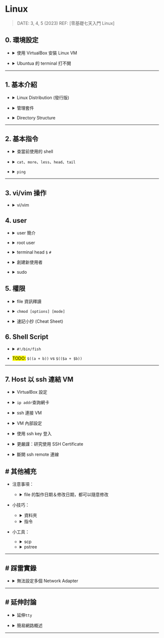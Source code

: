 ###### <!-- 收起來 -->

<style> 
.imgBox{
  display: flex; 
  flex-direction: column; 
  margin: 5%; 
  justify-content: center;
  border: 2px solid black;
}
</style>

<!--  style  -->

 <!-- ref -->

[透過 ip 切換的攻擊手法]: https://www.youtube.com/watch?v=it_V3ig1_4o&t=78s
[TTY 到底是什麼？]: https://www.kawabangga.com/posts/4515
[零基礎七天入門linux]: https://www.udemy.com/course/linux-zh/learn/lecture/8531918#content
[manjaro]: https://manjaro.org
[linux newbie: running manjaro on macbookpro]: https://medium.com/@pswoo/linux-newbie-running-manjaro-on-macbookpro-5db4672351c9
[classic sysadmin: how to securely transfer files between servers with scp]: https://www.linuxfoundation.org/blog/blog/classic-sysadmin-how-to-securely-transfer-files-between-servers-with-scp
[linux directory structure]: https://www.thegeekstuff.com/2010/09/linux-file-system-structure/
[vi/vim]: https://vim.rtorr.com/

 <!-- ref -->

# Linux

> DATE: 3, 4, 5 (2023)
> REF: [零基礎七天入門 Linux]

## 0. 環境設定

<!-- VM 安裝 -->

- <details close>
  <summary>使用 VirtualBox 安裝 Linux VM</summary>

  - 名詞

    - IDE Controller (Integrated Drive Electronics)
    - Optical (光碟)
    - Floppy (軟碟)

  - 調整

    - Storage/IDE 選擇剛剛下載的 ISO 檔 (EX. Manjaro)
    - System 開機順序調整：Optical -> Floppy -> Hard Disk。如此會從 Optical 啟動(也就上上面選的 IDE)
    - 顯示：調整 Scale Factor 比例放大，較舒服

  - Error

    - <mark>TODO:</mark> md5 檢查 ISO
    - manjaro 安裝： `rsync 失敗 錯誤碼：11`
      --> 空間不夠，約需要 9.5G 硬碟

  </details>

<!-- Ubuntua 的 terminal 打不開 -->

- <details close>
  <summary>Ubuntua 的 terminal 打不開</summary>

  - （同機器設定上，manjaro 可以正常開啟 terminal）

  ```txt
  On modern-day computers, we usually use the word terminal
  to refer to software programs known as terminal emulators.
  ```

  - 未知原因，無法在桌面打開 terminal emulator
  - 須注意是否有 focus 在 VM
  - 改成直接切換 tty 來使用
    - mac 須以 `command+shift+Fx` 分別切換到 F1 ~ F12 設定的內容
    - 組合快捷鍵也可以使用 Fn 方式來使用 F1 ~ F12
    - 我的機器上：`F1` 登入頁、`F2` 桌面、`F3 ~ F6` 為 tty3 ~ tty6、`F7 ~ F12` 沒反應

  </details>

---

## 1. 基本介紹

<!-- Linux Distribution (發行版) -->

- <details close>
  <summary>Linux Distribution (發行版)</summary>

  - Linux + 附加的 APP(如 命令列介面)

  - 分支

    - Debian

      - Ubuntua：新手友好。宇覺得太髒

    - Redhat：常見，商用需買 license

      - Centos：免費的 Redhat（source code 跟 Redhat 一模一樣？）

    - Arch

      - [Manjaro]：宇推薦，[Linux Newbie: Running Manjaro on MacBookPro]

    - SUSE

  - 桌面

    - GNOME：宇推薦，桌面潮

  <br>

  ![](https://i.imgur.com/tRjYWPW.png)
  ![](https://i.imgur.com/M7BEDnQ.png)

  </details>

<!-- 管理套件 -->

- <details close>
  <summary>管理套件</summary>

  - Debian

    - `apt-get`
    - `.deb`(Debian)
    - Ubuntu..

  - RedHat

    - `yum`
    - `.rpm`(Red Hat Package Manager)
    - Centos..

  - Arch

    - `pacman`
    - `.pkg`(package file) `.tar`(tarball, tape archive) `.xz`
    - Manjaro..

  - Mac

    - `brew`

  </details>

<!-- Directory Structure -->

- <details close>
  <summary>Directory Structure</summary>

  - [Linux Directory Structure]

  - 參考大方向，不同發行版，都可能會有不同資料夾結構的使用方式

  ![](https://i.imgur.com/kFT4xj7.png)

  </details>

---

## 2. 基本指令

<!-- 查當前使用的 shell -->

- <details close>
  <summary>查當前使用的 shell</summary>

  ```shell
  $ echo $SHELL
  /bin/zsh
  ```

  </details>

<!-- `cat`、`more`、`less`、`head`、`tail` -->

- <details close>
  <summary><code>cat</code>、<code>more</code>、<code>less</code>、<code>head</code>、<code>tail</code></summary>

  - `cat text1.txt text2.txt >> text3.txt`

    - 將 text1.txt text2.txt 合併產生 text3.txt

    ```sh
    # 輸出 text1.txt 到 stdout
    $ cat text1.txt

    # 輸出 text1.txt ＆ text2.txt 到 stdout
    $ cat text1.txt text2.txt

    # 輸出 text1.txt ＆ text2.txt 從 stdout redirect 到 text3.txt
    # 等於將 text1.txt text2.txt 合併到 text3.txt
    $ cat text1.txt text2.txt >> text3.txt
    ```

  - `cat`、`more`、`less`、`head`、`tail`

    - `cat`：一次輸出全部
    - `more`：可分次輸出
    - `less`：進階版`more`
    - `head`：頭十行
      - `head -13`：頭十三行
    - `tail`：末十行
      - `tail -f`：可以追蹤變化更新末端 (follow)

  </details>

<!-- ping -->

- <details close>
  <summary><code>ping</code></summary>

  - 可以用 ping 檢查是否可以正常連線 (但有時候結果不準確，因為對方可以設定不讓別人去 ping)

  </details>

---

## 3. vi/vim 操作

<!-- vi/vim -->

- <details close>
  <summary>vi/vim</summary>

  - [vi/vim]

  - Command Mode

    ![](https://i.imgur.com/1EGKwZY.png)
    ![](https://i.imgur.com/sapOcEN.png)
    ![](https://i.imgur.com/LLclnbn.png)
    ![](https://i.imgur.com/Nf6y8Dl.png)

  - Insert Mode
  - Visual Mode

  </details>

## 4. user

<!-- user 簡介 -->

- <details close>
  <summary>user 簡介</summary>

  - 可以多個 user 同時登入，同時執行自己的任務

  - 兩大類 user

    - system user

      - 系統內部自動建立
      - <mark>TODO:Q</mark> 不能用於登入？

        ![](https://i.imgur.com/ksdbKaU.png)
        ![](https://i.imgur.com/V2DzeLP.png)

    - regular users

      - `sudo`、superuser、root

        - ChatGPT 開示：

          ![](https://i.imgur.com/se0tfl7.png)
          ![](https://i.imgur.com/xpxsj19.png)
          ![](https://i.imgur.com/dXBAHpD.png)

        - 總結：

          - root user 的權限即為 superuser 權限
          - 其他 user 透過 sudo，借用 superuser 權限
          - root user 設定：
            - 其他 user 透過 sudo 可使用的 superuser 權限
            - 使用 sudo 時所需的密碼（預設 user 密碼、root 密碼、無密碼）
          - 使用 sudo，輸入當前使用者自己的密碼的用意是，確保是本人正在使用

  - /etc/passwd

    - 可以查看系統中所有 user

    ![](https://i.imgur.com/LVJXYrD.png)
    ![](https://i.imgur.com/Rf1T6D8.png)
    ![](https://i.imgur.com/NI5HpAP.png)

  - /etc/group

    - 紀錄所有 group 的資訊，包含其所涵括的 user

    ![](https://i.imgur.com/v2jbiAD.png)

  </details>

<!-- root user -->

- <details close>
  <summary>root user</summary>

  - 一般在系統安裝時自動創建，且沒有設定密碼
  - 一般不建議登入使用，而是需要時使用`sudo`來暫時取得 root 權限
  - 必要時，可使用指令來設定 root 密碼，以進行登入

  </details>

<!-- terminal head：`$`為普通使用者，`#`為 root 使用者 -->

- <details close>
  <summary>terminal head <code>$</code> <code>#</code></summary>

  - `$`為普通使用者，`#`為 root 使用者

  - 可使用`su`進行切換使用者

    ```js (因為要讓 # 不是註解顯色，隨便用一個 js)
    // EX.
    // 在 user1 的 terminal 輸入 su root 後，輸入密碼切換到 root
    $ su root
    Password:
    #
    // 也可直接輸入 su，輸入密碼切換到 root
    $ su
    Password:
    #

    // 輸入 exit 回到當前使用者
    # exit
    exit
    $
    ```

  </details>

<!-- 創建新使用者 -->

- <details close>
  <summary>創建新使用者</summary>

  - `useradd <name>`：只創建最基本的 user（一般 user 即可）
  - `adduser <name>`：同時自動建立許多預設內容（需要 sudo）

  </details>

<!-- sudo -->

- <details close>
  <summary>sudo</summary>

  - super user do

  - 以 sudo 做操作視同為 root，如`sudo touch`的檔案，為 root 所有

  - 以 sudo 執行 shell script 時，內部的指令也是在 sudo 權限下執行，大部分不需再添加 sudo

    ```sh
    # EX 1. 直接用指令執行 apt
    $ sudo apt install tldr

    # EX 2. 使用 sudo 執行 instal.sh
    $ sudo sh instal.sh

    # cat instal.sh
    apt install tldr
    ```

    ![](../src/image/GPT_sudo_script.png)

  <!-- 為 user 打開使用 sudo 的權限 -->

  - <details close>
    <summary>為 user 打開使用 sudo 的權限</summary>

    - 在`/etc/sudoers`中新增權限 (`sudo visudo`)
    - 也可以將該 user 加入 sudo group (`usermod -G sudo <username>`)

    ![](https://i.imgur.com/67lnAF8.png)
    ![](https://i.imgur.com/oG2yK6I.png)
    ![](https://i.imgur.com/4NiWj9v.png)
    ![](https://i.imgur.com/ovTX2Km.png)

    </details>

  </details>

## 5. 權限

<!-- file 資訊釋讀 -->

- <details close>
  <summary>file 資訊釋讀</summary>

  - `rwx`：讀取 -- 寫入 -- 執行
  - `rw-r--r--`：檔案擁有者 -- 群組(group) -- 其他使用者

    ![](https://i.imgur.com/VNVXKky.png)

  ![](https://i.imgur.com/K656CyL.png)

  </details>

<!-- chmod [options] [mode] <file_name> -->

- <details close>
  <summary><code>chmod [options] [mode] <file_name></code></summary>

  - EX1. `chmod g+rw test.md` 將該檔案加上 group 的 rw 權限
  - user(u), group(g), others(o), all(a)
  - EX2. `chmod 734` --> rwx-wxr-- ( r:1, w:2, x:4 )

  </details>

<!-- 速記小抄 (Cheat Sheet) -->

- <details close>
  <summary>速記小抄 (Cheat Sheet)</summary>

  - 權限順序：`rwx` (讀 - 寫 - 執行)
  - 使用者順序：`user-group-other` (檔案擁有者 -- 群組 -- 其他使用者)
  - 數字轉換：`r:1` `w:2` `x:4`

  </details>

## 6. Shell Script

<!-- #!/bin/fish -->

- <details close>
  <summary><code>#!/bin/fish</code></summary>

  - script.sh 中，在頂端加上 `#!/bin/fish` 的作用：

    - 以 `./script.sh` 方式執行時：

      - 電腦會選擇用 fish shell 來執行，與電腦中 terminal 預設的 shell 無關
      - 若電腦中未安裝 fish shell，則無法執行
      - (記得先設定可執行權限)

    - 也可以 `bash ./script.sh` 方式執行，則會使用 bash shell 來執行

  </details>

- <mark>TODO:</mark> `$((a + b))` vs `$(($a + $b))`

---

## 7. Host 以 ssh 連結 VM

<!-- VirtualBox 設定 -->

- <details close>
  <summary>VirtualBox 設定</summary>

  - Host-only Network

    - 欲讓 VM (EX. Ubuntua) 透過 Host-only Network 與主機連接，需先在 VirtualBox 的 tool 中建立一個 Host-only Network，讓 VM 可以跟他連接

      ![](https://i.imgur.com/AlopueU.png)

    - Host-only Network VS Host-only Adapter

      - 都只能與主機相連
      - Host-only Adapter：模擬一個網卡給 VM 用
      - Host-only Network：模擬一個網路當成主機，給 VM 連

      ![](https://i.imgur.com/nNYwZxX.png)

  ![](https://i.imgur.com/LKJ0dDB.png)

  </details>

<!-- ip addr 查詢網卡 -->

- <details close>
  <summary><code>ip addr</code>查詢網卡</summary>

  - `enp0s3`是 NAT 那張網卡、`enp0s8`是 Host-only Network 那張網卡
  - `link/ether 08:00:27:75:29:67`是`enp0s8`的 Mac Address
  - `inet 192.168.56.2`是`enp0s8`的 ip

  ![](https://i.imgur.com/LYn5l7K.png)

  </details>

<!-- ssh 連接 VM -->

- <details close>
  <summary>ssh 連接 VM</summary>

  - EX. `ssh ocup@192.168.100.5`

    - 代表用 ssh 連結 192.168.100.5 VM，並且以 ocup user 登入

  </details>

<!-- VM 內部設定 -->

- <details close>
  <summary>VM 內部設定</summary>

  - VM 需要安裝並啟動 ssh-server

    ![](https://i.imgur.com/MeyLTmP.png)
    ![](https://i.imgur.com/ZVFSwit.png)
    ![](https://i.imgur.com/274P6af.png)

  - VM 需要在啟動狀態，才能連結

  </details>

<!-- 使用 ssh key 登入 -->

- <details close>
  <summary>使用 ssh key 登入</summary>

  - `ssh-keygen -t ed25519 -f ~/.ssh/my_ed25519_key`
  - 主機生成 ssh key (rsa, ed25519..)，將公鑰傳給 VM
  - 若有使用 SSH 代理，則需要`ssh-add`將私鑰加進去

  ![](https://i.imgur.com/HquSaPC.png)

  - ssh key 名稱可以輕易改，記得把 `~/.ssh/config` 設定檔也改即可

  - <mark>TODO:</mark> 研究 ssh -v 細節
    - Verbose mode: debugging messages

  </details>

<!-- 更嚴謹：研究使用 SSH Certificate -->

- <details close>
  <summary>更嚴謹：研究使用 SSH Certificate</summary>

  - 採取 SSH Certificate 取代 SSH Public Key

  </details>

<!-- 斷開 ssh remote 連線 -->

- <details close>
  <summary>斷開 ssh remote 連線</summary>

  - 可用 `exit` 指令退出
  - 想確保主機沒再連上任何 remote，可用 `pkill ssh` 清理
  - 連線的 remote 狀態不好，可用 `~.` 來強制斷開

  </details>

## # 其他補充

- 注意事項：

  <!-- file 的製作日期＆修改日期，都可以隨意修改。 -->

  - <details close>
    <summary>file 的製作日期＆修改日期，都可以隨意修改</summary>

    </details>

- 小技巧：

  <!-- 資料夾 -->

  - <details close>
    <summary>資料夾</summary>

    <!-- /etc/resolv.conf -->

    - <details close>
      <summary><code>/etc/resolv.conf</code></summary>

      - DNS 解析

      </details>

    <!-- /etc/sudoers -->

    - <details close>
      <summary><code>/etc/sudoers</code></summary>

      - sudo 權限

      </details>

    <!-- /etc/passwd   -->

    - <details close>
      <summary><code>/etc/passwd</code></summary>

      - user

      </details>

    <!-- /etc/paths.d -->

    - <details close>
      <summary><code>/etc/paths.d</code></summary>

      - 系統 path 設定位置

      </details>

    <!-- /etc/modules-load.d/ -->

    - <details close>
      <summary><code>/etc/modules-load.d/</code></summary>

      - 設定作業系統啟動時，所需載入的 Kernel modules
      - 將載入該 folder 中所有 `.conf` 設定的 modules
      - 可自訂 `.conf`，用以檔案分類管理

      ![](../src/image/GPT_etc_modules.png)

      </details>

    <!-- /etc/sysctl.d/ -->

    - <details close>
      <summary><code>/etc/sysctl.d/</code></summary>

      - 設定 Kernel 參數
      - 可自訂 `.conf`，用以檔案分類管理
      - 順序為 `/etc/sysctl.conf` --> `/etc/sysctl.d/`
      - <mark>雷</mark> 將該 folder 中所有 `.conf` 的參數，<b>依照 filename 排序順序，進行設定</b>
        - EX. 在 a.conf 與 b.conf 中設定同一個參數，b.conf 會覆蓋掉 a.conf 對該參數的設定
      - 以 `sudo sysctl -a` 進行查詢當下的設定
      - 以 `sysctl --system` 重新載入設定檔

      </details>

    <!-- /var/log/syslog -->

    - <details close>
      <summary><code>/var/log/syslog</code></summary>

      - 系統 log 位置

      </details>

    </details>

  <!-- 指令 -->

  - <details close>
    <summary>指令</summary>

    <!-- printenv -->

    - <details close>
      <summary><code>printenv</code></summary>

      - 查 shell 環境變數

      </details>

    <!-- >/dev/null 2>&1 -->

    - <details close>
      <summary><code>>/dev/null 2>&1</code></summary>

      - 捨棄掉所有輸出

        - `>/dev/null`：將輸出導向 null，也就沒輸出了
        - `2>&1`：將 stderr 導向 stdin，所以 stderr 也一同被導向 null

          ```sh
          # EX. 將 sysctl --system 的輸出
          $ sysctl --system >/dev/null 2>&1
          ```

      </details>

    <!-- 方便查 ip 上色 -->

    - <details close>
      <summary>方便查 ip 上色</summary>

      ```sh
      $ ip addr | awk '
      /inet/ { system("tput setaf 2"); print; system("tput sgr0"); next }
      /eth0/ { system("tput setaf 3"); print; system("tput sgr0"); next }
      { print }
      '

      $ ip addr | sed -r \
      -e 's/(inet [0-9.]+)/\x1b[32m\1\x1b[0m/g' \
      -e 's/(eth0)/\x1b[33m\1\x1b[0m/g'
      ```

      </details>

    </details>

- 小工具：

  <!-- scp -->

  - <details close>
    <summary>scp</summary>

    > REF: [Classic SysAdmin: How to Securely Transfer Files Between Servers with scp]

    - 只要知道 Ubuntu 的用戶名、密碼、ip，就可以 scp 複製文件進去 Ubuntu

    </details>

  <!-- pstree -->

  - <details close>
    <summary>pstree</summary>

    - `pstree -halps [PID]`
    - 易於查看與該 process 相關的 process

    </details>

---

## # 踩雷實錄

<!-- 無法設定多個 Network Adapter -->

- <details close>
  <summary>無法設定多個 Network Adapter</summary>

  - REF: [Virtualbox -> Can't add 2nd adapter to network for VM](https://superuser.com/questions/732999/virtualbox-cant-add-2nd-adapter-to-network-for-vm)
  - 需將 Linux 關機才能設定（即便只有將 VM 關閉儲存狀態也不能）

  </details>

---

## # 延伸討論

<!-- 延伸`tty` -->

- <details close>
  <summary>延伸<code>tty</code></summary>

  - REF: [TTY 到底是什麼？]

  - <mark>TODO: 《再研究》</mark> 不同 tty 是不同 process 層級
    ![](https://i.imgur.com/Ak3I3kg.png)

  - <mark>TODO: 《再研究》</mark> 桌面 terminal 與 tty 差異？
    ![](https://i.imgur.com/uykC2JL.png)

  - <mark>TODO: 《再研究》</mark> 是否可將桌面 terminal 分頁，模擬成不同 tty？
    ![](https://i.imgur.com/m48FrIq.png)

  </details>

<!-- 簡易網路概述 -->

- <details close>
  <summary>簡易網路概述</summary>

  - DNS

    - Domain Name System
    - 解析網址成 IP

  - Gateway

    - 網路中用於連接不同網路或子網路的設備或系統。它是數據流傳輸的接口，能夠將數據包從一個網路傳到另一個網路。

  - DHCP

    - Dynamic Host Configuration Protocol
    - 自動分配動態 IP 的協議
    - 現在許多 AP 或網路分享器都有內建 DHCP 伺服器

  - NAT

    - Network Address Translation
    - 將私有 IP 轉換成公共 IP，從而允許本地網路內的設備連接到互聯網

  - BGP

    - Border Gateway Protocol
    - 處理分析 IP 再轉去正確路線的協議

  - MAC address

    - Media Access Control address
    - Data link layer
    - 「理論上」這個 MAC address 必須是全球唯一的編號
    - 有時候也會稱為 LAN Address (區域網路位址)、Ethernet Address (乙太網路位址)、burned-in address (燒寫位址) 或 Hardware address (硬體位址)、Physical Address (實體位址)..

  - ARP

    - Address Resolution Protocol (位址解析協定)
    - Data link layer
    - MAC 與 IP 的配對

  - <mark>TODO:Q</mark> 浮動 ip 機制
  - <mark>TODO:Q</mark> 研究 mDNS：使用 ssh 時可以不用設定固定 IP
    - Avahi serveice
  - [透過 ip 切換的攻擊手法]

  </details>

---

